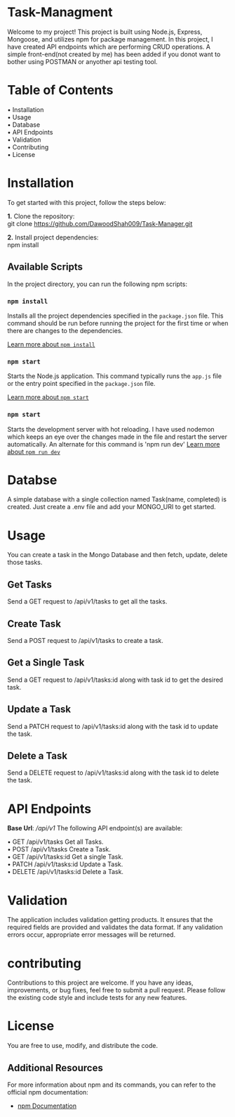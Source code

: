 # Task-Managment

Welcome to my project! This project is built using Node.js, Express, Mongoose, and utilizes npm for package management. In this project, I have created API endpoints which are performing CRUD operations. A simple front-end(not created by me) has been added if you donot want to bother using POSTMAN or anyother api testing tool.

# Table of Contents

• Installation                                                                                                                                                                                                                                                                                                               
• Usage                                                                                                                                                                                                                                                                                                                       
• Database                                                                                                                                                                                                                                                                                                                   
• API Endpoints                                                                                                                                                                                                                                                                                                               
• Validation                                                                                                                                                                                                                                                                                                                 
• Contributing                                                                                                                                                                                                                                                                                                               
• License                                                                                                                                                                                                                                                                                                                     

# Installation

To get started with this project, follow the steps below:

**1.** Clone the repository:                                                                                                                                                                                                                                                                                                 
git clone https://github.com/DawoodShah009/Task-Manager.git

**2.** Install project dependencies:                                                                                                                                                                                                                                                                                         
npm install

## Available Scripts

In the project directory, you can run the following npm scripts:

### `npm install`

Installs all the project dependencies specified in the `package.json` file. This command should be run before running the project for the first time or when there are changes to the dependencies.

[Learn more about `npm install`](https://docs.npmjs.com/cli/v7/commands/npm-install)

### `npm start`

Starts the Node.js application. This command typically runs the `app.js` file or the entry point specified in the `package.json` file.

[Learn more about `npm start`](https://docs.npmjs.com/cli/v7/commands/npm-start)

### `npm start`

Starts the development server with hot reloading. I have used nodemon which keeps an eye over the changes made in the file and restart the server automatically.
An alternate for this command is 'npm run dev'
[Learn more about `npm run dev`](https://docs.npmjs.com/cli/v7/commands/npm-run-script)

# Databse

A simple database with a single collection named Task(name, completed) is created. Just create a .env file and add your MONGO_URI to get started.

# Usage

You can create a task in the Mongo Database and then fetch, update, delete those tasks.

## Get Tasks

Send a GET request to /api/v1/tasks to get all the tasks.

## Create Task

Send a POST request to /api/v1/tasks to create a task.

## Get a Single Task

Send a GET request to /api/v1/tasks:id along with task id to get the desired task.

## Update a Task

Send a PATCH request to /api/v1/tasks:id along with the task id to update the task.

## Delete a Task

Send a DELETE request to /api/v1/tasks:id along with the task id to delete the task.

# API Endpoints

**Base Url**: _/api/v1_
The following API endpoint(s) are available:

• GET /api/v1/tasks Get all Tasks.  
• POST /api/v1/tasks Create a Task.  
• GET /api/v1/tasks:id Get a single Task.  
• PATCH /api/v1/tasks:id Update a Task.  
• DELETE /api/v1/tasks:id Delete a Task.

# Validation

The application includes validation getting products. It ensures that the required fields are provided and validates the data format. If any validation errors occur, appropriate error messages will be returned.

# contributing

Contributions to this project are welcome. If you have any ideas, improvements, or bug fixes, feel free to submit a pull request. Please follow the existing code style and include tests for any new features.

# License

You are free to use, modify, and distribute the code.

## Additional Resources

For more information about npm and its commands, you can refer to the official npm documentation:

- [npm Documentation](https://docs.npmjs.com/)

